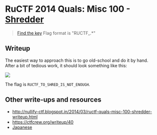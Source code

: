 # RuCTF 2014 Quals: Misc 100 - [Shredder](https://github.com/HackerDom/ructf-2014-quals/tree/master/tasks/shredder)

> [Find the key](shredder.af3ab921a9895c1aa9c032a37677e1d7.jpg)
> Flag format is "RUCTF\_.\*"


## Writeup

The easiest way to approach this is to go old-school and do it by hand. After a bit of tedious work, it should look something like this:

![](shredder.jpg)

The flag is `RUCTF_TO_SHRED_IS_NOT_ENOUGH`.

## Other write-ups and resources

* <http://nullify-ctf.blogspot.in/2014/03/ructf-quals-misc-100-shredder-writeup.html>
* <https://ctfcrew.org/writeup/40>
* [Japanese](http://d.hatena.ne.jp/kusano_k/20140310/1394471922)
